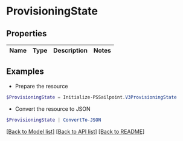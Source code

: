 # ProvisioningState
## Properties

Name | Type | Description | Notes
------------ | ------------- | ------------- | -------------

## Examples

- Prepare the resource
```powershell
$ProvisioningState = Initialize-PSSailpoint.V3ProvisioningState 
```

- Convert the resource to JSON
```powershell
$ProvisioningState | ConvertTo-JSON
```

[[Back to Model list]](../README.md#documentation-for-models) [[Back to API list]](../README.md#documentation-for-api-endpoints) [[Back to README]](../README.md)

